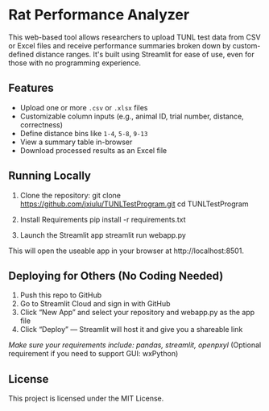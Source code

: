 # Rat Performance Analyzer

This web-based tool allows researchers to upload TUNL test data from CSV or Excel files and receive performance summaries broken down by custom-defined distance ranges. It's built using Streamlit for ease of use, even for those with no programming experience.

## Features

- Upload one or more `.csv` or `.xlsx` files
- Customizable column inputs (e.g., animal ID, trial number, distance, correctness)
- Define distance bins like `1-4`, `5-8`, `9-13`
- View a summary table in-browser
- Download processed results as an Excel file

## Running Locally

1. Clone the repository:
   git clone https://github.com/jxiulu/TUNLTestProgram.git
   cd TUNLTestProgram

2. Install Requirements
   pip install -r requirements.txt

3. Launch the Streamlit app
   streamlit run webapp.py
   
This will open the useable app in your browser at http://localhost:8501.

## Deploying for Others (No Coding Needed)

1. Push this repo to GitHub
2. Go to Streamlit Cloud and sign in with GitHub
3. Click “New App” and select your repository and webapp.py as the app file
4. Click “Deploy” — Streamlit will host it and give you a shareable link

 *Make sure your requirements include: pandas, streamlit, openpxyl*
 (Optional requirement if you need to support GUI: wxPython)

## License
This project is licensed under the MIT License.

